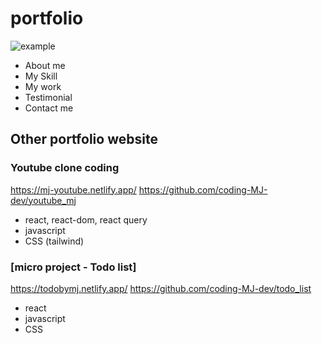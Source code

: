 # portfolio
 ![example](https://github.com/coding-MJ-dev/portfolio/assets/47417320/d7ec1562-a4c9-49aa-b6d8-e11c17b20c70)
- About me
- My Skill
- My work
- Testimonial
- Contact me

  
## Other portfolio website ##
### Youtube clone coding ###
https://mj-youtube.netlify.app/
https://github.com/coding-MJ-dev/youtube_mj
- react, react-dom, react query
- javascript
- CSS (tailwind)

### [micro project - Todo list] ###
https://todobymj.netlify.app/
https://github.com/coding-MJ-dev/todo_list
- react
- javascript
- CSS

